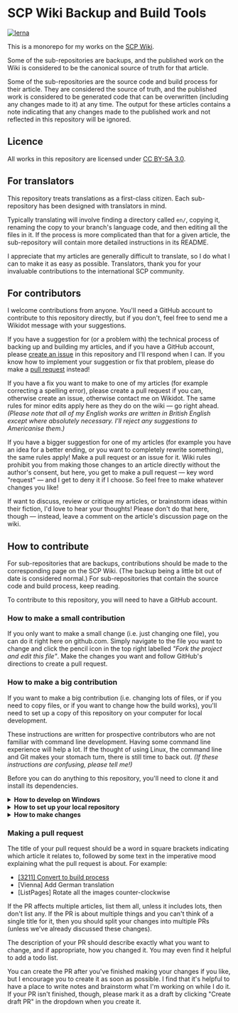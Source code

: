 # SCP Wiki Backup and Build Tools

[![lerna](https://img.shields.io/badge/maintained%20with-lerna-cc00ff.svg)](https://lerna.js.org/)

This is a monorepo for my works on the [SCP Wiki](https://scpwiki.com).

Some of the sub-repositories are backups, and the published work on the Wiki is
considered to be the canonical source of truth for that article.

Some of the sub-repositories are the source code and build process for their
article. They are considered the source of truth, and the published work is
considered to be generated code that can be overwritten (including any changes
made to it) at any time. The output for these articles contains a note
indicating that any changes made to the published work and not reflected in
this repository will be ignored.

## Licence

All works in this repository are licensed under
[CC BY-SA 3.0](https://creativecommons.org/licenses/by-sa/3.0/).

## For translators

This repository treats translations as a first-class citizen. Each
sub-repository has been designed with translators in mind.

Typically translating will involve finding a directory called `en/`, copying
it, renaming the copy to your branch's language code, and then editing all the
files in it. If the process is more complicated than that for a given article,
the sub-repository will contain more detailed instructions in its README.

I appreciate that my articles are generally difficult to translate, so I do
what I can to make it as easy as possible. Translators, thank you for your
invaluable contributions to the international SCP community.

## For contributors

I welcome contributions from anyone. You'll need a GitHub account to contribute
to this repository directly, but if you don't, feel free to send me a Wikidot
message with your suggestions.

If you have a suggestion for (or a problem with) the technical process of
backing up and building my articles, and if you have a GitHub account, please
[create an issue](https://github.com/rossjrw/scp/issues) in this repository and
I'll respond when I can. If you know how to implement your suggestion or fix
that problem, please do make a [pull
request](https://github.com/rossjrw/scp/pulls) instead!

If you have a fix you want to make to one of my articles (for example
correcting a spelling error), please create a pull request if you can,
otherwise create an issue, otherwise contact me on Wikidot. The same rules for
minor edits apply here as they do on the wiki &mdash; go right ahead. _(Please
note that all of my English works are written in British English except where
absolutely necessary. I'll reject any suggestions to Americanise them.)_

If you have a bigger suggestion for one of my articles (for example you have an
idea for a better ending, or you want to completely rewrite something), the
same rules apply! Make a pull request or an issue for it. Wiki rules prohibit
you from making those changes to an article directly without the author's
consent, but here, you get to make a pull request &mdash; key word "request"
&mdash; and I get to deny it if I choose. So feel free to make whatever changes
you like!

If want to discuss, review or critique my articles, or brainstorm ideas within
their fiction, I'd love to hear your thoughts! Please don't do that here,
though &mdash; instead, leave a comment on the article's discussion page on the
wiki.

## How to contribute

For sub-repositories that are backups, contributions should be made to the
corresponding page on the SCP Wiki. (The backup being a little bit out of date
is considered normal.) For sub-repositories that contain the source code and
build process, keep reading.

To contribute to this repository, you will need to have a GitHub account.

### How to make a small contribution

If you only want to make a small change (i.e. just changing one file), you can
do it right here on github.com. Simply navigate to the file you want to change
and click the pencil icon in the top right labelled _"Fork the project and edit
this file"_. Make the changes you want and follow GitHub's directions to create
a pull request.

### How to make a big contribution

If you want to make a big contribution (i.e. changing lots of files, or if you
need to copy files, or if you want to change how the build works), you'll need
to set up a copy of this repository on your computer for local development.

These instructions are written for prospective contributors who are not
familiar with command line development. Having some command line experience
will help a lot. If the thought of using Linux, the command line and Git makes
your stomach turn, there is still time to back out. _(If these instructions are
confusing, please tell me!)_

Before you can do anything to this repository, you'll need to clone it and
install its dependencies.

<details><summary><b>How to develop on Windows</b></summary>

You can develop on Windows &mdash; it's what I do! However, you will need to be
running a Linux environment.

You can install Ubuntu Linux from the Windows Store, but I recommend setting up
WSL 2 (Windows Subsystem for Linux 2), which will enable you to use your
Windows programmes and software to edit files in the Linux partition. If you're
unfamiliar with Linux, this is a lot easier than learning command line text
editing software.

Instructions for setting up WSL 2 on Microsoft Docs:
[WSL Installation](https://docs.microsoft.com/en-us/windows/wsl/install-win10)

On your new Linux command line, by default it starts you in your Windows user
directory. I recommend navigating to your Linux home directory:

```shell
cd ~
```

You can also run Windows programmes. For example, you can open the current
directory in Windows Explorer, which might make it a bit easier to edit files
with your preferred editor:

```shell
explorer.exe .
```

Or, if you know your editor's executable name, you can open a file in it
directly:

```shell
notepad.exe en/dist.ftml
code en/dist.ftml (for VSCode)
```

</details>

<details><summary><b>How to set up your local repository</b></summary>

First, you'll need to [fork](https://guides.github.com/activities/forking/)
this repository. Click the 'Fork' button in the top right to create a copy of
this repository in your GitHub account.

Then on your computer, you'll need [Git](https://git-scm.com/) and
[Node.js](https://nodejs.org/) installed:

```shell
sudo apt install git nodejs npm
```

And then clone the fork that you created:

```shell
git clone https://github.com/YOUR_GITHUB_USERNAME/scp
cd scp/
ls
```

You now have a copy of this repository on your computer. Navigate to the
sub-repository you want to contribute to (for example, for SCP-3211):

```shell
cd articles/scp-3211/
ls
```

If there is a directory there named `src/`, it means that the sub-repository
for this article is a JavaScript package and that it has a build process.
You'll need to install its NPM dependencies, and then build it; and then the
compiled output files will appear in the `dist/` directory.

```shell
npm install
npm run build
```

</details>

<details><summary><b>How to make changes</b></summary>

Before you begin making changes, create a new
[branch](https://git-scm.com/book/en/v2/Git-Branching-Basic-Branching-and-Merging)
and call it something that describes the changes you'll make, then switch to
it:

```shell
git branch my-branch-name
git checkout my-branch-name
```

At any point, you can ask Git to show you which files have changed:

```shell
git status
```

Once you've made a bunch of changes, upload them to your fork on GitHub with a
commit. First, add each file that you changed: _(this will turn those files
green in `git status`)_

```shell
git add file1 file2 file3 ...
```

Then make a commit to save those changes into Git, with a
[helpful commit message](https://chris.beams.io/posts/git-commit/):

```shell
git commit -m "A description of what you changed"
```

Then upload your commit(s) to your fork on GitHub:

```shell
git push origin my-branch-name
```

</details>

### Making a pull request

The title of your pull request should be a word in square brackets indicating
which article it relates to, followed by some text in the imperative mood
explaining what the pull request is about. For example:

* [\[3211\] Convert to build process](https://github.com/rossjrw/scp/pull/1)
* \[Vienna] Add German translation
* \[ListPages] Rotate all the images counter-clockwise

If the PR affects multiple articles, list them all, unless it includes lots,
then don't list any. If the PR is about multiple things and you can't think
of a single title for it, then you should split your changes into multiple
PRs (unless we've already discussed these changes).

The description of your PR should describe exactly what you want to change,
and if appropriate, how you changed it. You may even find it helpful to add a
todo list.

You can create the PR after you've finished making your changes if you like,
but I encourage you to create it as soon as possible. I find that it's
helpful to have a place to write notes and brainstorm what I'm working on
while I do it. If your PR isn't finished, though, please mark it as a draft
by clicking "Create draft PR" in the dropdown when you create it.
